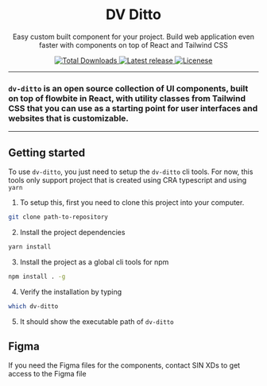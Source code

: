 <div align="center">
  <h1>DV Ditto</h1>
  <p>
    Easy custom built component for your project. Build web application even faster with components on top of React and Tailwind CSS
  </p>
  <p>
    <a href="https://www.npmjs.com/package/ditto-react">
      <img src="https://img.shields.io/npm/dt/ditto-react.svg" alt="Total Downloads">
    </a>
    <a href="https://badge.fury.io/js/ditto-react">
      <img alt="Latest release" src="https://badge.fury.io/js/ditto-react.svg">
    </a>
    <a href="https://flowbite.com/docs/getting-started/license/">
      <img src="https://img.shields.io/badge/license-MIT-blue" alt="Licenese">
    </a>
  </p>
</div>

---

### `dv-ditto` is an open source collection of UI components, built on top of flowbite in React, with utility classes from Tailwind CSS that you can use as a starting point for user interfaces and websites that is customizable.

---

## Getting started

To use `dv-ditto`, you just need to setup the `dv-ditto` cli tools. For now, this tools only support project that is created using CRA typescript and using `yarn`
1. To setup this, first you need to clone this project into your computer.
```Bash
git clone path-to-repository
```
2. Install the project dependencies
```Bash
yarn install
```
3. Install the project as a global cli tools for npm
```Bash
npm install . -g
```
4. Verify the installation by typing
```Bash
which dv-ditto
```
5. It should show the executable path of `dv-ditto`



## Figma

If you need the Figma files for the components, contact SIN XDs to get access to the Figma file
